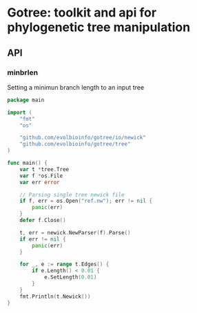 # Gotree: toolkit and api for phylogenetic tree manipulation

## API

### minbrlen

Setting a minimun branch length to an input tree
```go
package main

import (
	"fmt"
	"os"

	"github.com/evolbioinfo/gotree/io/newick"
	"github.com/evolbioinfo/gotree/tree"
)

func main() {
	var t *tree.Tree
	var f *os.File
	var err error

	// Parsing single tree newick file
	if f, err = os.Open("ref.nw"); err != nil {
		panic(err)
	}
	defer f.Close()

	t, err = newick.NewParser(f).Parse()
	if err != nil {
		panic(err)
	}

	for _, e := range t.Edges() {
		if e.Length() < 0.01 {
			e.SetLength(0.01)
		}
	}
	fmt.Println(t.Newick())
}
```
